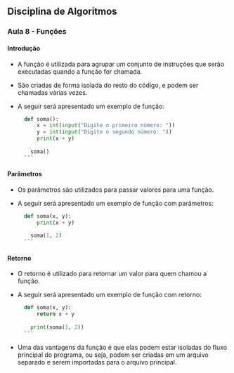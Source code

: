 ## Disciplina de Algoritmos

### Aula 8 - Funções

#### Introdução

- A função é utilizada para agrupar um conjunto de instruções que serão executadas quando a função for chamada.

- São criadas de forma isolada do resto do código, e podem ser chamadas várias vezes.

- A seguir será apresentado um exemplo de função:

    ```python
      def soma():
          x = int(input("Digite o primeiro número: "))
          y = int(input("Digite o segundo número: "))
          print(x + y)
        
        soma()
      ```

#### Parâmetros

- Os parâmetros são utilizados para passar valores para uma função.

- A seguir será apresentado um exemplo de função com parâmetros:

    ```python
      def soma(x, y):
          print(x + y)
        
        soma(1, 2)
      ```

#### Retorno

- O retorno é utilizado para retornar um valor para quem chamou a função.

- A seguir será apresentado um exemplo de função com retorno:

    ```python
      def soma(x, y):
          return x + y
        
        print(soma(1, 2))
      ```

- Uma das vantagens da função é que elas podem estar isoladas do fluxo principal do programa, ou seja, podem ser criadas em um arquivo separado e serem importadas para o arquivo principal.
